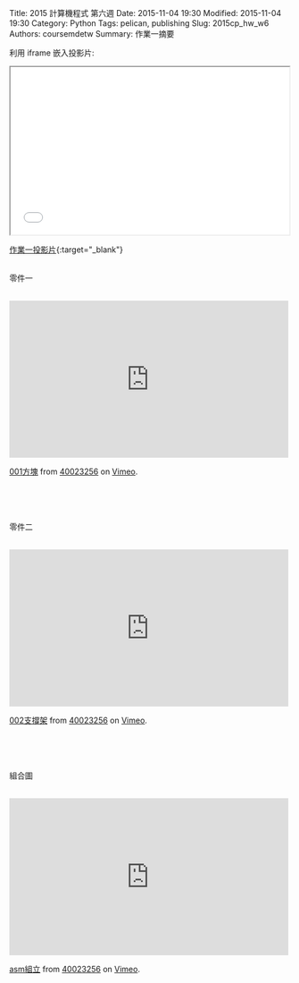 Title: 2015 計算機程式 第六週
Date: 2015-11-04 19:30
Modified: 2015-11-04 19:30
Category: Python
Tags: pelican, publishing
Slug: 2015cp_hw_w6
Authors: coursemdetw
Summary: 作業一摘要


利用 iframe 嵌入投影片:

<iframe src="simplest4.html" width="500" height="300"></iframe>

[作業一投影片](simplest4.html){:target="_blank"}
<br>
<br>
<p>零件一</p>
<br>
<iframe src="https://player.vimeo.com/video/144496781" width="500" height="281" frameborder="0" webkitallowfullscreen mozallowfullscreen allowfullscreen></iframe> <p><a href="https://vimeo.com/144496781">001方塊</a> from <a href="https://vimeo.com/user41117372">40023256</a> on <a href="https://vimeo.com">Vimeo</a>.</p>
<br>
<br>
<br>
<p>零件二</p>
<br>
<iframe src="https://player.vimeo.com/video/144496939" width="500" height="281" frameborder="0" webkitallowfullscreen mozallowfullscreen allowfullscreen></iframe> <p><a href="https://vimeo.com/144496939">002支撐架</a> from <a href="https://vimeo.com/user41117372">40023256</a> on <a href="https://vimeo.com">Vimeo</a>.</p>
<br>
<br>
<br>
<p>組合圖</p>
<br>
<iframe src="https://player.vimeo.com/video/144496976" width="500" height="281" frameborder="0" webkitallowfullscreen mozallowfullscreen allowfullscreen></iframe> <p><a href="https://vimeo.com/144496976">asm組立</a> from <a href="https://vimeo.com/user41117372">40023256</a> on <a href="https://vimeo.com">Vimeo</a>.</p>
<br>
<br>
